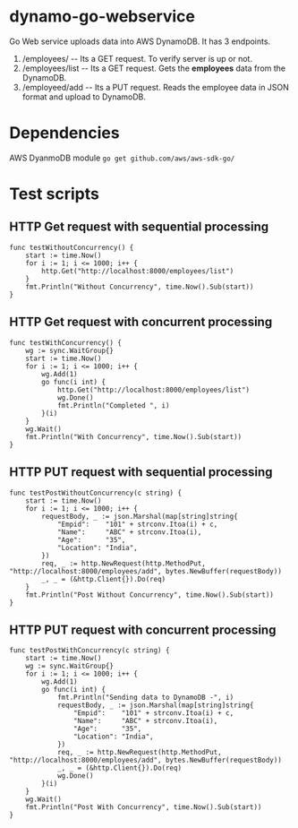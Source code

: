 # dynamo-go-webservice
Go Web service uploads data into AWS DynamoDB. It has 3 endpoints.
1. /employees/     -- Its a GET request. To verify server is up or not.
2. /employees/list -- Its a GET request. Gets the **employees** data from the DynamoDB.
3. /employeed/add  -- Its a PUT request. Reads the employee data in JSON format and upload to DynamoDB.

# Dependencies
AWS DyanmoDB module
`go get github.com/aws/aws-sdk-go/`

# Test scripts
## HTTP Get request with sequential processing
```
func testWithoutConcurrency() {
	start := time.Now()
	for i := 1; i <= 1000; i++ {
		http.Get("http://localhost:8000/employees/list")
	}
	fmt.Println("Without Concurrency", time.Now().Sub(start))
}
```

## HTTP Get request with concurrent processing
```
func testWithConcurrency() {
	wg := sync.WaitGroup{}
	start := time.Now()
	for i := 1; i <= 1000; i++ {
		wg.Add(1)
		go func(i int) {
			http.Get("http://localhost:8000/employees/list")
			wg.Done()
			fmt.Println("Completed ", i)
		}(i)
	}
	wg.Wait()
	fmt.Println("With Concurrency", time.Now().Sub(start))
}
```

## HTTP PUT request with sequential processing
```
func testPostWithoutConcurrency(c string) {
	start := time.Now()
	for i := 1; i <= 1000; i++ {
		requestBody, _ := json.Marshal(map[string]string{
			"Empid":    "101" + strconv.Itoa(i) + c,
			"Name":     "ABC" + strconv.Itoa(i),
			"Age":      "35",
			"Location": "India",
		})
		req, _ := http.NewRequest(http.MethodPut, "http://localhost:8000/employees/add", bytes.NewBuffer(requestBody))
		_, _ = (&http.Client{}).Do(req)
	}
	fmt.Println("Post Without Concurrency", time.Now().Sub(start))
}
```

## HTTP PUT request with concurrent processing
```
func testPostWithConcurrency(c string) {
	start := time.Now()
	wg := sync.WaitGroup{}
	for i := 1; i <= 1000; i++ {
		wg.Add(1)
		go func(i int) {
			fmt.Println("Sending data to DynamoDB -", i)
			requestBody, _ := json.Marshal(map[string]string{
				"Empid":    "101" + strconv.Itoa(i) + c,
				"Name":     "ABC" + strconv.Itoa(i),
				"Age":      "35",
				"Location": "India",
			})
			req, _ := http.NewRequest(http.MethodPut, "http://localhost:8000/employees/add", bytes.NewBuffer(requestBody))
			_, _ = (&http.Client{}).Do(req)
			wg.Done()
		}(i)
	}
	wg.Wait()
	fmt.Println("Post With Concurrency", time.Now().Sub(start))
}
```